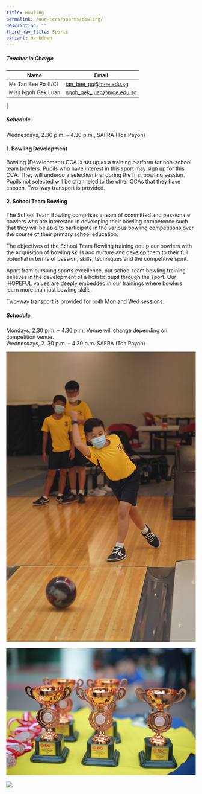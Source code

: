 ```yaml
---
title: Bowling
permalink: /our-ccas/sports/bowling/
description: ""
third_nav_title: Sports
variant: markdown
---
```

##### **Teacher in Charge**

| Name | Email|
|---|---|
|Ms Tan Bee Po (I/C) | [tan_bee_po@moe.edu.sg](mailto:tan_bee_po@moe.edu.sg)   |
|Miss Ngoh Gek Luan | [ngoh_gek_luan@moe.edu.sg](mailto:goh_gek_luan@moe.edu.sg)  |
|

##### **Schedule**
Wednesdays, 2.30 p.m. – 4.30 p.m., SAFRA (Toa Payoh)

#### **1. Bowling Development**
Bowling (Development) CCA is set up as a training platform for non-school team bowlers. Pupils who have interest in this sport may sign up for this CCA. They will undergo a selection trial during the first bowling session. Pupils not selected will be channeled to the other CCAs that they have chosen. Two-way transport is provided.

#### **2. School Team Bowling**
The School Team Bowling comprises a team of committed and passionate bowlers who are interested in developing their bowling competence such that they will be able to participate in the various bowling competitions over the course of their primary school education. 

The objectives of the School Team Bowling training equip our bowlers with the acquisition of bowling skills and nurture and develop them to their full potential in terms of passion, skills, techniques and the competitive spirit. 

Apart from pursuing sports excellence, our school team bowling training believes in the development of a holistic pupil through the sport. Our iHOPEFUL values are deeply embedded in our trainings where bowlers learn more than just bowling skills.

Two-way transport is provided for both Mon and Wed sessions.  



##### **Schedule**
Mondays, 2.30 p.m. – 4.30 p.m. Venue will change depending on competition venue.<br>
Wednesdays, 2 .30 p.m. – 4.30 p.m. SAFRA (Toa Payoh)

![](/images/bowling1.jpg)

![](/images/bowling2.jpg)

![](/images/bowling3.jpg)